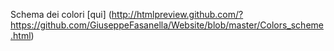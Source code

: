 Schema dei colori [qui] (http://htmlpreview.github.com/?https://github.com/GiuseppeFasanella/Website/blob/master/Colors_scheme.html)

